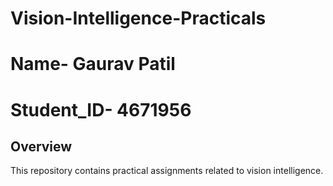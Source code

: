 # Vision-Intelligence-Practicals

# Name- Gaurav Patil
# Student_ID- 4671956

## Overview

This repository contains practical assignments related to vision intelligence.
